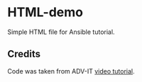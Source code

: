 # HTML-demo
Simple HTML file for Ansible tutorial.
## Credits
Code was taken from ADV-IT [video tutorial](https://youtu.be/-vuZdaMdX4I).